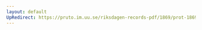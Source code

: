 ```yaml
---
layout: default
UpRedirect: https://pruto.im.uu.se/riksdagen-records-pdf/1869/prot-1869--fk--305/prot-1869--fk--305_040.pdf
---
```

